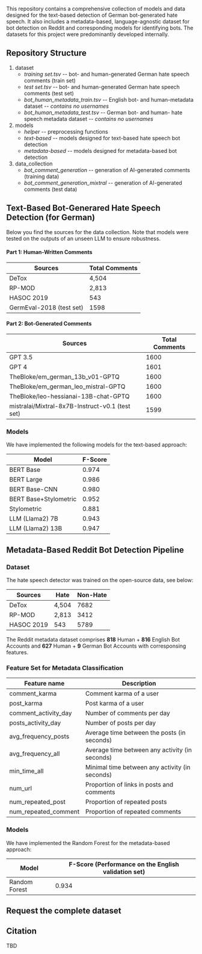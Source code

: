 
This repository contains a comprehensive collection of models and data designed for the text-based detection of German bot-generated hate speech. It also includes a metadata-based, language-agnostic dataset for bot detection on Reddit and corresponding models for identifying bots. The datasets for this project were predominantly developed internally. 

## Repository Structure

1. dataset
   - *training set.tsv* -- bot- and human-generated German hate speech comments (train set)
   - *test set.tsv* -- bot- and human-generated German hate speech comments (test set)
   - *bot_human_metadata_train.tsv* -- English bot- and human-metadata dataset -- _contains no usernames_
   - *bot_human_metadata_test.tsv* -- German bot- and human- hate speech metadata dataset -- _contains no usernames_
2. models
   - *helper* -- preprocessing functions
   - *text-based* -- models designed for text-based hate speech bot detection
   - *metadata-based* -- models designed for metadata-based bot detection
3. data_collection
   - *bot_comment_generation* -- generation of AI-generated comments (training data)
   - *bot_comment_generation_mixtral* -- generation of AI-generated comments (test data)


## Text-Based Bot-Generared Hate Speech Detection (for German) 

Below you find the sources for the data collection. Note that models were tested on the outputs of an unseen LLM to ensure robustness.

#### Part 1: Human-Written Comments

| Sources                     | Total Comments |
|-----------------------------|----------------|
| DeTox                       | 4,504          | 
| RP-MOD                      | 2,813          |
| HASOC 2019                  | 543            |
| GermEval-2018 (test set)    | 1598           |

#### Part 2: Bot-Generated Comments

| Sources                                          | Total Comments |
|--------------------------------------------------|----------------|
| GPT 3.5                                          | 1600           |
| GPT 4                                            | 1601           |
| TheBloke/em_german_13b_v01-GPTQ                  | 1600           |
| TheBloke/em_german_leo_mistral-GPTQ              | 1600           |
| TheBloke/leo-hessianai-13B-chat-GPTQ             | 1600           |
| mistralai/Mixtral-8x7B-Instruct-v0.1 (test set)  | 1599           |

### Models

We have implemented the following models for the text-based approach:

| Model                 | F-Score |
|-----------------------|-------- |
| BERT Base             | 0.974   | 
| BERT Large            | 0.986   |
| BERT Base-CNN         | 0.980   |
| BERT Base+Stylometric | 0.952   |
| Stylometric           | 0.881   |
| LLM (Llama2) 7B       | 0.943   |
| LLM (Llama2) 13B      | 0.947   |

## Metadata-Based Reddit Bot Detection Pipeline

### Dataset

The hate speech detector was trained on the open-source data, see below:

| Sources                     | Hate |Non-Hate |
|-----------------------------|----------------|----------------|
| DeTox                       | 4,504          | 7682           | 
| RP-MOD                      | 2,813          |3412            |
| HASOC 2019                  | 543            |5789            |

The Reddit metadata dataset comprises **818** Human + **816** English Bot Accounts and **627** Human + **9** German Bot Accounts with corresponsing features.

### Feature Set for Metadata Classification

| Feature name            | Description                                            |
|-------------------------|--------------------------------------------------------|
| comment_karma           | Comment karma of a user                                |
| post_karma              | Post karma of a user                                   |
| comment_activity_day    | Number of comments per day                             |
| posts_activity_day      | Number of posts per day                                |
| avg_frequency_posts     | Average time between the posts (in seconds)            | 
| avg_frequency_all       | Average time between any activity (in seconds)         |
| min_time_all            | Minimal time between any activity (in seconds)         | 
| num_url                 | Proportion of links in posts and comments              | 
| num_repeated_post       | Proportion of repeated posts                           | 
| num_repeated_comment    | Proportion of repeated comments                        |

### Models

We have implemented the Random Forest for the metadata-based approach:

| Model             | F-Score (Performance on the English validation set) |
|-------------------|-------- |
| Random Forest     | 0.934   | 

## Request the complete dataset

## Citation

TBD
